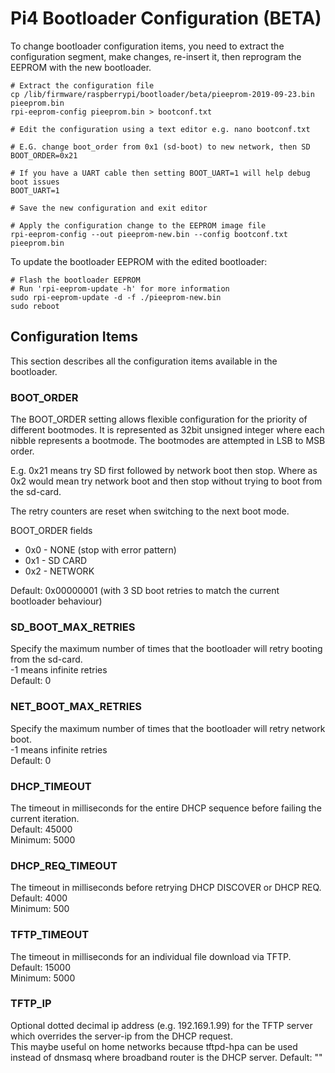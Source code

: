 # Pi4 Bootloader Configuration (BETA)

To change bootloader configuration items, you need to extract the configuration segment, make changes, re-insert it, then reprogram the EEPROM with the new bootloader. 

```
# Extract the configuration file
cp /lib/firmware/raspberrypi/bootloader/beta/pieeprom-2019-09-23.bin pieeprom.bin
rpi-eeprom-config pieeprom.bin > bootconf.txt

# Edit the configuration using a text editor e.g. nano bootconf.txt

# E.G. change boot_order from 0x1 (sd-boot) to new network, then SD
BOOT_ORDER=0x21

# If you have a UART cable then setting BOOT_UART=1 will help debug boot issues
BOOT_UART=1

# Save the new configuration and exit editor

# Apply the configuration change to the EEPROM image file
rpi-eeprom-config --out pieeprom-new.bin --config bootconf.txt pieeprom.bin
```

To update the bootloader EEPROM with the edited bootloader:

```
# Flash the bootloader EEPROM
# Run 'rpi-eeprom-update -h' for more information
sudo rpi-eeprom-update -d -f ./pieeprom-new.bin
sudo reboot
```

## Configuration Items

This section describes all the configuration items available in the bootloader.

### BOOT_ORDER
The BOOT_ORDER setting allows flexible configuration for the priority of different
bootmodes. It is represented as 32bit unsigned integer where each nibble represents
a bootmode. The bootmodes are attempted in LSB to MSB order.  

E.g. 0x21 means try SD first followed by network boot then stop. Where as
0x2 would mean try network boot and then stop without trying to boot from
the sd-card.

The retry counters are reset when switching to the next boot mode.

BOOT_ORDER fields  
* 0x0 - NONE (stop with error pattern)  
* 0x1 - SD CARD  
* 0x2 - NETWORK  

Default: 0x00000001 (with 3 SD boot retries to match the current bootloader behaviour)  

### SD_BOOT_MAX_RETRIES
Specify the maximum number of times that the bootloader will retry booting from the sd-card.  
-1 means infinite retries  
Default: 0  

### NET_BOOT_MAX_RETRIES
Specify the maximum number of times that the bootloader will retry network boot.  
-1 means infinite retries  
Default: 0  

### DHCP_TIMEOUT
The timeout in milliseconds for the entire DHCP sequence before failing the current iteration.  
Default: 45000  
Minimum: 5000  

### DHCP_REQ_TIMEOUT
The timeout in milliseconds before retrying DHCP DISCOVER or DHCP REQ.  
Default: 4000  
Minimum: 500  

### TFTP_TIMEOUT
The timeout in milliseconds for an individual file download via TFTP.  
Default: 15000  
Minimum: 5000  

### TFTP_IP
Optional dotted decimal ip address (e.g. 192.169.1.99) for the TFTP server which overrides the server-ip from the DHCP request.  
This maybe useful on home networks because tftpd-hpa can be used instead of dnsmasq where broadband router is the DHCP server.
Default: ""  

